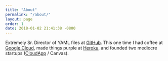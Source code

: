 ```yaml
---
title: "About"
permalink: "/about/"
layout: page
order: 1
date: 2018-01-02 21:41:38 -0800
---
```

Extremely Sr. Director of YAML files at [GitHub](https://github.com/). This one time I had coffee at [Google Cloud](https://cloud.google.com/), made things purple at [Heroku](https://heroku.com/), and founded two mediocre startups ([CloudApp](https://getcloudapp.com/) / Canvas).
